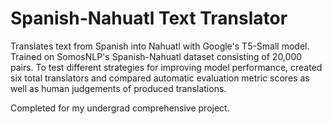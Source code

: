 # Spanish-Nahuatl Text Translator

Translates text from Spanish into Nahuatl with Google's T5-Small model. Trained on SomosNLP's Spanish-Nahuatl dataset consisting of 20,000 pairs. To test different strategies for improving model performance, created six total translators and compared automatic evaluation metric scores as well as human judgements of produced translations.

Completed for my undergrad comprehensive project. 
